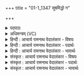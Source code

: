+++
title = "01-1_1347 सुषमिद्धो न"

+++
<details><summary>पदपाठः</summary>

सु꣡ष꣢꣯मिद्धः। सु। स꣣मिद्धः। नः। आ꣢। व꣣ह। देवा꣢न्। अ꣣ग्ने। हवि꣡ष्म꣢ते। होत꣣रि꣡ति꣢। पा꣣वक। य꣡क्षि꣢꣯। च꣣। १३४७।
</details>

<details><summary>अधिमन्त्रम् (VC)</summary>

- इध्मः समिद्धो वाग्निः
- मेधातिथिः काण्वः
- गायत्री
- षड्जः
</details>

<details><summary>हिन्दी : आचार्य रामनाथ वेदालंकार - विषयः</summary>

प्रथम मन्त्र में परमात्मा से प्रार्थना की गयी है।
</details>

<details><summary>हिन्दी : आचार्य रामनाथ वेदालंकार - पदार्थः</summary>

पदार्थान्वय -  हे (अग्ने) अग्रणायक तेजस्वी परमेश्वर ! (सुसमिद्धः) अन्तरात्मा में भली भाँति प्रदीप्त किये हुए आप (नः) हम उपासकों के लिए और (हविष्मते) दूसरे आत्मसमर्पणकर्ता के लिए (देवान्) दिव्यगुणों को (आ वह) प्राप्त कराओ। (होतः) हे सुख-प्रदाता ! (पावक) हे पवित्रकर्ता,आप (यक्षि च) हमारे साथ सङ्गम भी करो ॥१॥
</details>

<details><summary>हिन्दी : आचार्य रामनाथ वेदालंकार - भावार्थः</summary>

भावार्थ -  अपने अन्तरात्मा में परमात्माग्नि को प्रदीप्त करके सब लोग दिव्यगुणी होवें ॥१॥
</details>

<details><summary>संस्कृत : आचार्य रामनाथ वेदालंकार - विषयः</summary>

तत्रादौ परमात्मानं प्रार्थयते।
</details>

<details><summary>संस्कृत : आचार्य रामनाथ वेदालंकार - पदार्थः</summary>

पदार्थान्वय -  हे (अग्ने) अग्रनायक तेजस्विन् विश्वेश्वर ! (सुसमिद्धः) अन्तरात्मनि सम्यक् प्रदीपितः त्वम् (नः) अस्मभ्यम् उपासकेभ्यः (हविष्मते) अन्यस्मै आत्मसमर्पकाय च (देवान्) दिव्यगुणान् (आ वह) प्रापय। (होतः) हे सुखप्रदातः ! (पावक) हे पवित्रकर्तः ! त्वम्(यक्षि२च) अस्माभिः संगच्छस्व च।[यक्षि यज इति निरुक्तम् ६।१३]॥१॥३
</details>

<details><summary>संस्कृत : आचार्य रामनाथ वेदालंकार - भावार्थः</summary>

भावार्थ -  स्वान्तरात्मनि परमात्माग्निं प्रदीप्य जना दिव्यगुणयुक्ता जायन्ताम् ॥१॥
</details>
